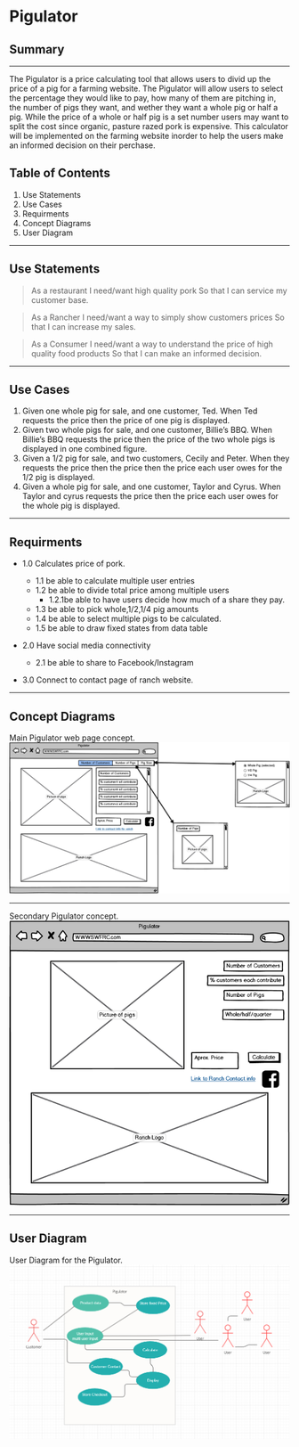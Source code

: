 # Pigulator
## Summary

---

The Pigulator is a price calculating tool that allows users to divid up the price of a pig for a farming website. The Pigulator will allow users to select the percentage they would like to pay, how many of them are pitching in, the number of pigs they want, and wether they want a whole pig or half a pig. While the price of a whole or half pig is a set number users may want to split the cost since organic, pasture razed pork is expensive. This calculator will be implemented on the farming website inorder to help the users make an informed decision on their perchase.  

## Table of Contents

1. Use Statements
2. Use Cases
3. Requirments
4. Concept Diagrams
5. User Diagram

------

## Use Statements

> As a restaurant I need/want high quality pork So that I can service my customer base.

> As a Rancher I need/want a way to simply show customers prices So that I can increase my sales.

> As a Consumer I need/want a way to understand the price of high quality food products So that I can make an informed decision.

---

## Use Cases

1. Given one whole pig for sale, and one customer, Ted. When Ted requests the price then the price of one pig is displayed.
2. Given two whole pigs for sale, and one customer, Billie’s BBQ. When Billie’s BBQ requests the price then the price of the two whole pigs is displayed in one combined figure.
3. Given a 1/2 pig for sale, and two customers, Cecily and Peter. When they requests the price then the price then the price each user owes for the 1/2 pig is displayed.
4. Given a whole pig for sale, and one customer, Taylor and Cyrus. When Taylor and cyrus requests the price then the price each user owes for the whole pig is displayed.

---

## Requirments
* 1.0 Calculates price of pork.
  * 1.1 be able to calculate multiple user entries
  * 1.2 be able to divide total price among multiple users
    * 1.2.1be able to have users decide how much of a share they pay.
  * 1.3 be able to pick whole,1/2,1/4 pig amounts
  * 1.4 be able to select multiple pigs to be calculated.
  * 1.5 be able to draw fixed states from data table
  
* 2.0 Have social media connectivity
    * 2.1 be able to share to Facebook/Instagram

* 3.0 Connect to contact page of ranch website.

---

## Concept Diagrams
Main Pigulator web page concept.
![Concept Diagram](Pigulator4.png)

---
Secondary Pigulator concept.
![Concept Diagram2](Pigulator3.png)

---

## User Diagram
User Diagram for the Pigulator.
![user Diagram](User%20Diagram.PNG)

